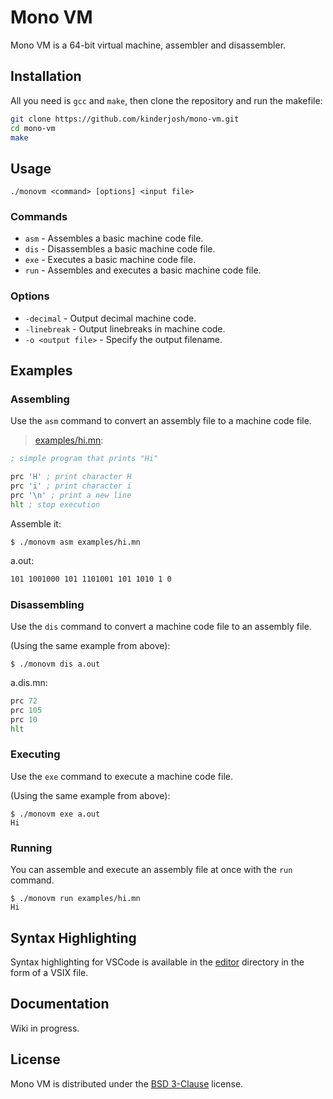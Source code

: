 # Mono VM

Mono VM is a 64-bit virtual machine, assembler and disassembler.

## Installation

All you need is ```gcc``` and ```make```, then clone the repository and run the makefile:

```bash
git clone https://github.com/kinderjosh/mono-vm.git
cd mono-vm
make
```

## Usage

```
./monovm <command> [options] <input file>
```

### Commands

- ```asm``` - Assembles a basic machine code file.
- ```dis``` - Disassembles a basic machine code file.
- ```exe``` - Executes a basic machine code file.
- ```run``` - Assembles and executes a basic machine code file.

### Options

- ```-decimal``` - Output decimal machine code.
- ```-linebreak``` - Output linebreaks in machine code.
- ```-o <output file>``` - Specify the output filename.

## Examples

### Assembling

Use the ```asm``` command to convert an assembly file to a machine code file.

> [examples/hi.mn](./examples/hi.mn):

```asm
; simple program that prints "Hi"

prc 'H' ; print character H
prc 'i' ; print character i
prc '\n' ; print a new line
hlt ; stop execution
```

Assemble it:

```console
$ ./monovm asm examples/hi.mn
```

a.out:

```asm
101 1001000 101 1101001 101 1010 1 0
```

### Disassembling

Use the ```dis``` command to convert a machine code file to an assembly file.

(Using the same example from above):

```console
$ ./monovm dis a.out
```

a.dis.mn:

```asm
prc 72
prc 105
prc 10
hlt
```

### Executing

Use the ```exe``` command to execute a machine code file.

(Using the same example from above):

```console
$ ./monovm exe a.out
Hi
```

### Running

You can assemble and execute an assembly file at once with the ```run``` command.

```console
$ ./monovm run examples/hi.mn
Hi
```

## Syntax Highlighting

Syntax highlighting for VSCode is available in the [editor](./editor/) directory in the form of a VSIX file.

## Documentation

Wiki in progress.

## License

Mono VM is distributed under the [BSD 3-Clause](./LICENSE) license.
